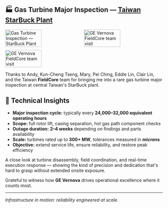 ## 🏭 Gas Turbine Major Inspection — [Taiwan StarBuck Plant](https://www.starbuckpower.com.tw/)

<div style="display:flex;flex-wrap:wrap;gap:10px">
  <img src="/alvin-site/JPG_VID/gt1.jpg" alt="Gas Turbine Inspection — StarBuck Plant" width="48%">
  <img src="/alvin-site/JPG_VID/gt2.jpg" alt="GE Vernova FieldCore team visit" width="48%">
  <img src="/alvin-site/JPG_VID/gt3.jpg" alt="GE Vernova FieldCore team visit" width="48%">

</div>

Thanks to Andy, Kun-Cheng Tseng, Mary, Pei Ching, Eddie Lin, Clair Lin, and the Taiwan **FieldCore** team for bringing me into a rare gas turbine major inspection at central Taiwan's StarBuck plant. 

## 🔧 Technical Insights

- **Major inspection cycle:** typically every **24,000–32,000 equivalent operating hours**  
- **Scope:** full rotor lift, casing separation, hot gas path component checks  
- **Outage duration:** **2–4 weeks** depending on findings and parts availability  
- **Scale:** turbines rated up to **300+ MW**, tolerances measured in **microns**  
- **Objective:** extend service life, ensure reliability, and restore peak efficiency  

A close look at turbine disassembly, field coordination, and real-time execution response — showing the kind of precision and dedication that's hard to grasp without extended onsite exposure.  

Grateful to witness how **GE Vernova** drives operational excellence where it counts most.  

---

*Infrastructure in motion: reliability engineered at scale.*
